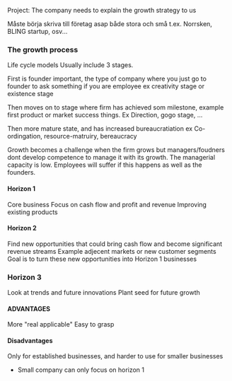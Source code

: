 Project:
The company needs to explain the growth strategy to us

Måste börja skriva till företag asap både stora och små
t.ex. Norrsken, BLING startup, osv...


### The growth process


Life cycle models
Usually include 3 stages.

First is founder important, the type of company where you just go to founder to ask something if you are employee ex creativity stage or existence stage 

Then moves on to stage where firm has achieved som milestone, example first product or market success things. Ex Direction, gogo stage, ...

Then more mature state, and has increased bureaucratiation ex Co-ordingation, resource-matruiry, bereaucracy

Growth becomes a challenge when the firm grows but managers/foudners dont develop competence to manage it with its growth. The managerial capacity is low. Employees will suffer if this happens as well as the founders.



#### Horizon 1
Core business
Focus on cash flow and profit and revenue
Improving existing products

#### Horizon 2
Find new opportunities that could bring cash flow and become significant revenue streams
Example adjecent markets or new customer segments
Goal is to turn these new opportunities into Horizon 1 businesses

### Horizon 3
Look at trends and future innovations
Plant seed for future growth




#### ADVANTAGES
More "real applicable"
Easy to grasp


#### Disadvantages
Only for established businesses, and harder to use for smaller businesses
- Small company can only focus on horizon 1